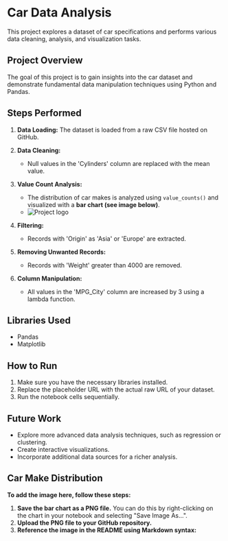 # Car Data Analysis

This project explores a dataset of car specifications and performs various data cleaning, analysis, and visualization tasks.

## Project Overview

The goal of this project is to gain insights into the car dataset and demonstrate fundamental data manipulation techniques using Python and Pandas.

## Steps Performed

1. **Data Loading:** The dataset is loaded from a raw CSV file hosted on GitHub.

2. **Data Cleaning:**
   - Null values in the 'Cylinders' column are replaced with the mean value.

3. **Value Count Analysis:**
   - The distribution of car makes is analyzed using `value_counts()` and visualized with a **bar chart (see image below)**.
   - ![Project logo](images/download.png)

4. **Filtering:**
   - Records with 'Origin' as 'Asia' or 'Europe' are extracted.

5. **Removing Unwanted Records:**
   - Records with 'Weight' greater than 4000 are removed.

6. **Column Manipulation:**
   - All values in the 'MPG_City' column are increased by 3 using a lambda function.

## Libraries Used

- Pandas
- Matplotlib

## How to Run

1. Make sure you have the necessary libraries installed.
2. Replace the placeholder URL with the actual raw URL of your dataset.
3. Run the notebook cells sequentially.

## Future Work

- Explore more advanced data analysis techniques, such as regression or clustering.
- Create interactive visualizations.
- Incorporate additional data sources for a richer analysis.

## Car Make Distribution

**To add the image here, follow these steps:**

1. **Save the bar chart as a PNG file.** You can do this by right-clicking on the chart in your notebook and selecting "Save Image As...".
2. **Upload the PNG file to your GitHub repository.**
3. **Reference the image in the README using Markdown syntax:**
